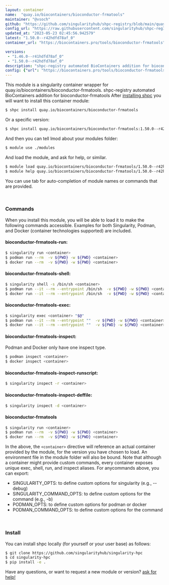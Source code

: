 ```yaml
---
layout: container
name:  "quay.io/biocontainers/bioconductor-frmatools"
maintainer: "@vsoch"
github: "https://github.com/singularityhub/shpc-registry/blob/main/quay.io/biocontainers/bioconductor-frmatools/container.yaml"
config_url: "https://raw.githubusercontent.com/singularityhub/shpc-registry/main/quay.io/biocontainers/bioconductor-frmatools/container.yaml"
updated_at: "2023-05-23 02:45:56.942579"
latest: "1.50.0--r42hdfd78af_0"
container_url: "https://biocontainers.pro/tools/bioconductor-frmatools"

versions:
 - "1.46.0--r41hdfd78af_0"
 - "1.50.0--r42hdfd78af_0"
description: "shpc-registry automated BioContainers addition for bioconductor-frmatools"
config: {"url": "https://biocontainers.pro/tools/bioconductor-frmatools", "maintainer": "@vsoch", "description": "shpc-registry automated BioContainers addition for bioconductor-frmatools", "latest": {"1.50.0--r42hdfd78af_0": "sha256:ea437aba6cc393f1f62b488d23f12324c209c2fbc6eaa8c3474d5d00b2223879"}, "tags": {"1.46.0--r41hdfd78af_0": "sha256:568b8a453f6f91450c4e2eb78b162a10046113515daa126afb3028eff696018c", "1.50.0--r42hdfd78af_0": "sha256:ea437aba6cc393f1f62b488d23f12324c209c2fbc6eaa8c3474d5d00b2223879"}, "docker": "quay.io/biocontainers/bioconductor-frmatools"}
---
```


This module is a singularity container wrapper for quay.io/biocontainers/bioconductor-frmatools.
shpc-registry automated BioContainers addition for bioconductor-frmatools
After [installing shpc](#install) you will want to install this container module:


```bash
$ shpc install quay.io/biocontainers/bioconductor-frmatools
```

Or a specific version:

```bash
$ shpc install quay.io/biocontainers/bioconductor-frmatools:1.50.0--r42hdfd78af_0
```

And then you can tell lmod about your modules folder:

```bash
$ module use ./modules
```

And load the module, and ask for help, or similar.

```bash
$ module load quay.io/biocontainers/bioconductor-frmatools/1.50.0--r42hdfd78af_0
$ module help quay.io/biocontainers/bioconductor-frmatools/1.50.0--r42hdfd78af_0
```

You can use tab for auto-completion of module names or commands that are provided.

<br>

### Commands

When you install this module, you will be able to load it to make the following commands accessible.
Examples for both Singularity, Podman, and Docker (container technologies supported) are included.

#### bioconductor-frmatools-run:

```bash
$ singularity run <container>
$ podman run --rm  -v ${PWD} -w ${PWD} <container>
$ docker run --rm  -v ${PWD} -w ${PWD} <container>
```

#### bioconductor-frmatools-shell:

```bash
$ singularity shell -s /bin/sh <container>
$ podman run --it --rm --entrypoint /bin/sh  -v ${PWD} -w ${PWD} <container>
$ docker run --it --rm --entrypoint /bin/sh  -v ${PWD} -w ${PWD} <container>
```

#### bioconductor-frmatools-exec:

```bash
$ singularity exec <container> "$@"
$ podman run --it --rm --entrypoint ""  -v ${PWD} -w ${PWD} <container> "$@"
$ docker run --it --rm --entrypoint ""  -v ${PWD} -w ${PWD} <container> "$@"
```

#### bioconductor-frmatools-inspect:

Podman and Docker only have one inspect type.

```bash
$ podman inspect <container>
$ docker inspect <container>
```

#### bioconductor-frmatools-inspect-runscript:

```bash
$ singularity inspect -r <container>
```

#### bioconductor-frmatools-inspect-deffile:

```bash
$ singularity inspect -d <container>
```



#### bioconductor-frmatools

```bash
$ singularity run <container>
$ podman run --rm  -v ${PWD} -w ${PWD} <container>
$ docker run --rm  -v ${PWD} -w ${PWD} <container>
```


In the above, the `<container>` directive will reference an actual container provided
by the module, for the version you have chosen to load. An environment file in the
module folder will also be bound. Note that although a container
might provide custom commands, every container exposes unique exec, shell, run, and
inspect aliases. For anycommands above, you can export:

 - SINGULARITY_OPTS: to define custom options for singularity (e.g., --debug)
 - SINGULARITY_COMMAND_OPTS: to define custom options for the command (e.g., -b)
 - PODMAN_OPTS: to define custom options for podman or docker
 - PODMAN_COMMAND_OPTS: to define custom options for the command

<br>

### Install

You can install shpc locally (for yourself or your user base) as follows:

```bash
$ git clone https://github.com/singularityhub/singularity-hpc
$ cd singularity-hpc
$ pip install -e .
```

Have any questions, or want to request a new module or version? [ask for help!](https://github.com/singularityhub/singularity-hpc/issues)